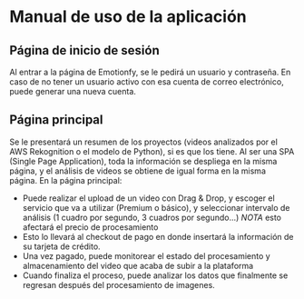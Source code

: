 # Manual de uso de la aplicación

## Página de inicio de sesión

Al entrar a la página de Emotionfy, se le pedirá un usuario y contraseña. En caso de no tener un usuario activo con esa cuenta de correo electrónico, puede generar una nueva cuenta.

## Página principal

Se le presentará un resumen de los proyectos (videos analizados por el AWS Rekognition o el modelo de Python), si es que los tiene.
Al ser una SPA (Single Page Application), toda la información se despliega en la misma página, y el análisis de videos se obtiene de igual forma en la misma página.
En la página principal:

- Puede realizar el upload de un video con Drag & Drop, y escoger el servicio que va a utilizar (Premium o básico), y seleccionar intervalo de análisis (1 cuadro por segundo, 3 cuadros por segundo...) *NOTA* esto afectará el precio de procesamiento
- Esto lo llevará al checkout de pago en donde insertará la información de su tarjeta de crédito.
- Una vez pagado, puede monitorear el estado del procesamiento y almacenamiento del video que acaba de subir a la plataforma
- Cuando finaliza el proceso, puede analizar los datos que finalmente se regresan después del procesamiento de imagenes.
